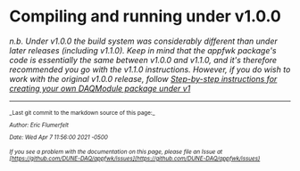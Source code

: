 # Compiling and running under v1.0.0
_*n.b.* Under v1.0.0 the build system was considerably different than under later releases (including v1.1.0). Keep in mind that the appfwk package's code is essentially the same between v1.0.0 and v1.1.0, and it's therefore recommended you go with the v1.1.0 instructions. However, if you _do_ wish to work with the original v1.0.0 release, follow [Step-by-step instructions for creating your own DAQModule package under v1](Step-by-step-instructions-for-creating-your-own-DAQModule-package-under-v1.md)_

-----

<font size="1">
_Last git commit to the markdown source of this page:_


_Author: Eric Flumerfelt_

_Date: Wed Apr 7 11:56:00 2021 -0500_

_If you see a problem with the documentation on this page, please file an Issue at [https://github.com/DUNE-DAQ/appfwk/issues](https://github.com/DUNE-DAQ/appfwk/issues)_
</font>
